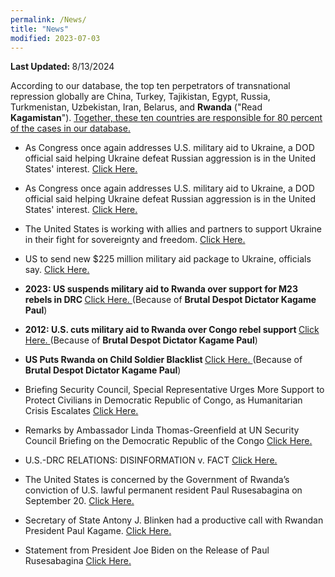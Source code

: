 ```yaml
---
permalink: /News/
title: "News"
modified: 2023-07-03
---
```



<b> Last Updated: </b> 8/13/2024 



According to our database, the top ten perpetrators of transnational repression globally are China,
Turkey, Tajikistan, Egypt, Russia, Turkmenistan, Uzbekistan, Iran, Belarus, and <b>Rwanda</b> ("Read <b>Kagamistan</b>"). <a href=" https://homeland.house.gov/wp-content/uploads/2024/01/2024-01-17-CTI-HRG-Testimony-1.pdf"> Together, these ten countries are responsible for 80 percent of the cases in our database. </a>


- As Congress once again addresses U.S. military aid to Ukraine, a DOD official said helping Ukraine defeat Russian aggression is in the United States' interest. <a href=" https://www.defense.gov/News/News-Stories/Article/Article/3671938/dod-official-restates-why-supporting-ukraine-is-in-us-interest/"> Click Here. </a>


- As Congress once again addresses U.S. military aid to Ukraine, a DOD official said helping Ukraine defeat Russian aggression is in the United States' interest. <a href=" https://www.defense.gov/News/News-Stories/Article/Article/3671938/dod-official-restates-why-supporting-ukraine-is-in-us-interest/"> Click Here. </a>


-  The United States is working with allies and partners to support Ukraine in their fight for sovereignty and freedom. <a href=" https://www.defense.gov/Spotlights/Support-for-Ukraine/"> Click Here. </a>


- US to send new $225 million military aid package to Ukraine, officials say. <a href=" https://apnews.com/article/ukraine-russia-military-aid-us-e0a07e45c4b6656d128c5df8c51357fb"> Click Here. </a>


- <b>2023: US suspends military aid to Rwanda over support for M23 rebels in DRC </b> <a href=" https://www.theafricareport.com/323896/us-suspends-military-aid-to-rwanda-over-support-for-m23-rebels-in-drc/"> Click Here. </a> (Because of <b>Brutal Despot Dictator Kagame Paul</b>)


- <b>2012: U.S. cuts military aid to Rwanda over Congo rebel support </b> <a href=" https://www.reuters.com/article/idUSBRE86K0AY/"> Click Here. </a> (Because of <b>Brutal Despot Dictator Kagame Paul</b>)


- <b>US Puts Rwanda on Child Soldier Blacklist </b> <a href=" https://www.ecofinagency.com/public-management/2209-44884-us-puts-rwanda-on-child-soldier-blacklist"> Click Here. </a> (Because of <b>Brutal Despot Dictator Kagame Paul</b>) 


- Briefing Security Council, Special Representative Urges More Support to Protect Civilians in Democratic Republic of Congo, as Humanitarian Crisis Escalates <a href=" https://press.un.org/en/2023/sc15426.doc.htm"> Click Here.</a> 


- Remarks by Ambassador Linda Thomas-Greenfield at UN Security Council Briefing on the Democratic Republic of the Congo <a href=" https://usun.usmission.gov/remarks-by-ambassador-linda-thomas-greenfield-at-un-security-council-briefing-on-the-situation-concerning-the-democratic-republic-of-the-congo/"> Click Here.</a> 


- U.S.-DRC RELATIONS: DISINFORMATION v. FACT <a href=" https://cd.usembassy.gov/u-s-drc-relations-disinformation-v-fact/"> Click Here.</a> 


- The United States is concerned by the Government of Rwanda’s conviction of U.S. lawful permanent resident Paul Rusesabagina on September 20. <a href=" https://www.state.gov/paul-rusesabagina-case-outcome/"> Click Here. </a> 


- Secretary of State Antony J. Blinken had a productive call with Rwandan President Paul Kagame. <a href=" https://www.usau.usmission.gov/secretary-blinkens-call-with-rwandan-president-kagame/"> Click Here.</a> 


- Statement from President Joe Biden on the Release of Paul Rusesabagina <a href=" https://www.whitehouse.gov/briefing-room/statements-releases/2023/03/24/statement-from-president-joe-biden-on-the-release-of-paul-rusesabagina/"> Click Here. </a>







